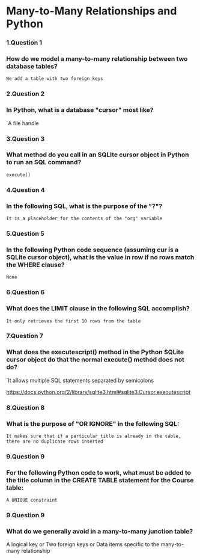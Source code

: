 # Many-to-Many Relationships and Python

### 1.Question 1
### How do we model a many-to-many relationship between two database tables?

`We add a table with two foreign keys`

### 2.Question 2
### In Python, what is a database "cursor" most like?

`A file handle

### 3.Question 3
### What method do you call in an SQLIte cursor object in Python to run an SQL command?

`execute()`

### 4.Question 4
### In the following SQL, what is the purpose of the "?"?

`It is a placeholder for the contents of the "org" variable`

### 5.Question 5
### In the following Python code sequence (assuming cur is a SQLite cursor object), what is the value in row if no rows match the WHERE clause?

`None`

### 6.Question 6
### What does the LIMIT clause in the following SQL accomplish?

`It only retrieves the first 10 rows from the table`

### 7.Question 7
### What does the executescript() method in the Python SQLite cursor object do that the normal execute() method does not do?

`It allows multiple SQL statements separated by semicolons

https://docs.python.org/2/library/sqlite3.html#sqlite3.Cursor.executescript

### 8.Question 8
### What is the purpose of "OR IGNORE" in the following SQL:

`It makes sure that if a particular title is already in the table, there are no duplicate rows inserted`

### 9.Question 9
### For the following Python code to work, what must be added to the title column in the CREATE TABLE statement for the Course table:

`A UNIQUE constraint`


### 9.Question 9
### What do we generally avoid in a many-to-many junction table?

A logical key
or
Two foreign keys
or
Data items specific to the many-to-many relationship